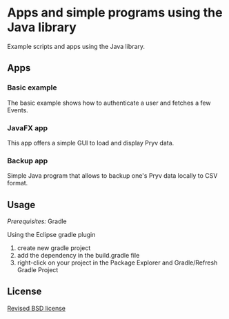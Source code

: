 # Apps and simple programs using the Java library

Example scripts and apps using the Java library.

## Apps

### Basic example

The basic example shows how to authenticate a user and fetches a few Events.

### JavaFX app

This app offers a simple GUI to load and display Pryv data.

### Backup app

Simple Java program that allows to backup one's Pryv data locally to CSV format.

## Usage

*Prerequisites:* Gradle

Using the Eclipse gradle plugin
1. create new gradle project
2. add the dependency in the build.gradle file
3. right-click on your project in the Package Explorer and Gradle/Refresh Gradle Project

## License

[Revised BSD license](https://github.com/pryv/documents/blob/master/license-bsd-revised.md)
